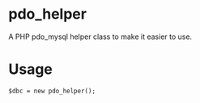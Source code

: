 # pdo_helper
A PHP pdo_mysql helper class to make it easier to use.

# Usage
```
$dbc = new pdo_helper();
```
